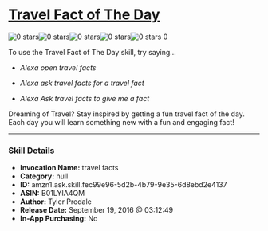 # [Travel Fact of The Day](http://alexa.amazon.com/#skills/amzn1.ask.skill.fec99e96-5d2b-4b79-9e35-6d8ebd2e4137)
![0 stars](../../images/ic_star_border_black_18dp_1x.png)![0 stars](../../images/ic_star_border_black_18dp_1x.png)![0 stars](../../images/ic_star_border_black_18dp_1x.png)![0 stars](../../images/ic_star_border_black_18dp_1x.png)![0 stars](../../images/ic_star_border_black_18dp_1x.png) 0

To use the Travel Fact of The Day skill, try saying...

* *Alexa open travel facts*

* *Alexa ask travel facts for a travel fact*

* *Alexa Ask travel facts to give me a fact*

Dreaming of Travel? Stay inspired by getting a fun travel fact of the day. Each day you will learn something new with a fun and engaging fact!

***

### Skill Details

* **Invocation Name:** travel facts
* **Category:** null
* **ID:** amzn1.ask.skill.fec99e96-5d2b-4b79-9e35-6d8ebd2e4137
* **ASIN:** B01LYIA4QM
* **Author:** Tyler Predale
* **Release Date:** September 19, 2016 @ 03:12:49
* **In-App Purchasing:** No
